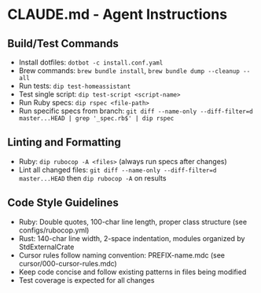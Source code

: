 # CLAUDE.md - Agent Instructions

## Build/Test Commands

- Install dotfiles: `dotbot -c install.conf.yaml`
- Brew commands: `brew bundle install`, `brew bundle dump --cleanup --all`
- Run tests: `dip test-homeassistant`
- Test single script: `dip test-script <script-name>`
- Run Ruby specs: `dip rspec <file-path>`
- Run specific specs from branch: `git diff --name-only --diff-filter=d master...HEAD | grep '_spec.rb$' | dip rspec`

## Linting and Formatting

- Ruby: `dip rubocop -A <files>` (always run specs after changes)
- Lint all changed files: `git diff --name-only --diff-filter=d master...HEAD` then `dip rubocop -A` on results

## Code Style Guidelines

- Ruby: Double quotes, 100-char line length, proper class structure (see configs/rubocop.yml)
- Rust: 140-char line width, 2-space indentation, modules organized by StdExternalCrate
- Cursor rules follow naming convention: PREFIX-name.mdc (see cursor/000-cursor-rules.mdc)
- Keep code concise and follow existing patterns in files being modified
- Test coverage is expected for all changes

